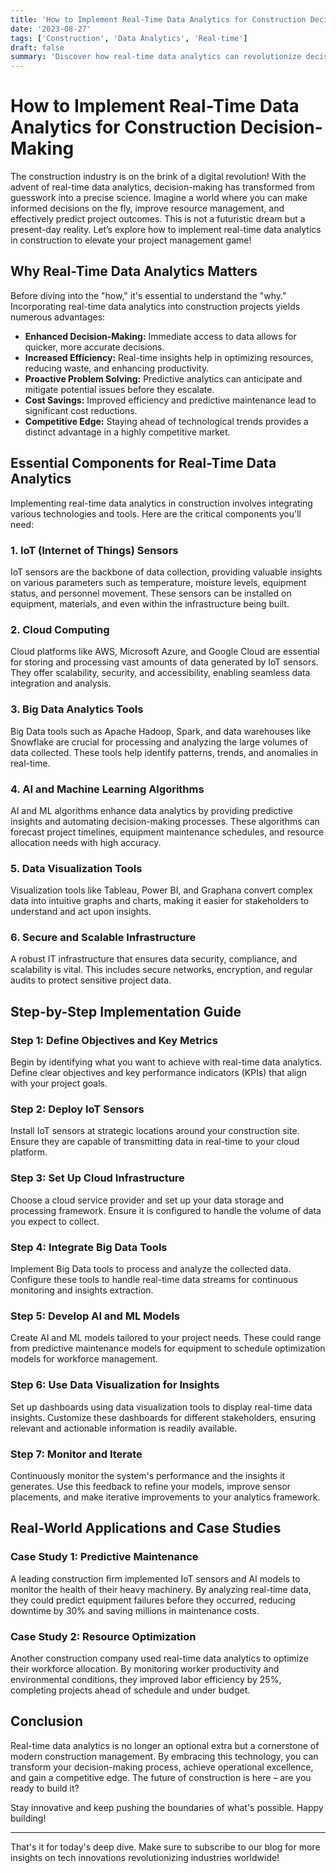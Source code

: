 ```yaml
---
title: 'How to Implement Real-Time Data Analytics for Construction Decision-Making'
date: '2023-08-27'
tags: ['Construction', 'Data Analytics', 'Real-time']
draft: false
summary: 'Discover how real-time data analytics can revolutionize decision-making in the construction industry. Learn about the tools, techniques, and benefits of integrating real-time data analytics into your construction projects.'
---
```


# How to Implement Real-Time Data Analytics for Construction Decision-Making

The construction industry is on the brink of a digital revolution! With the advent of real-time data analytics, decision-making has transformed from guesswork into a precise science. Imagine a world where you can make informed decisions on the fly, improve resource management, and effectively predict project outcomes. This is not a futuristic dream but a present-day reality. Let’s explore how to implement real-time data analytics in construction to elevate your project management game!

## Why Real-Time Data Analytics Matters

Before diving into the "how," it's essential to understand the "why." Incorporating real-time data analytics into construction projects yields numerous advantages:

- **Enhanced Decision-Making:** Immediate access to data allows for quicker, more accurate decisions.
- **Increased Efficiency:** Real-time insights help in optimizing resources, reducing waste, and enhancing productivity.
- **Proactive Problem Solving:** Predictive analytics can anticipate and mitigate potential issues before they escalate.
- **Cost Savings:** Improved efficiency and predictive maintenance lead to significant cost reductions.
- **Competitive Edge:** Staying ahead of technological trends provides a distinct advantage in a highly competitive market.

## Essential Components for Real-Time Data Analytics

Implementing real-time data analytics in construction involves integrating various technologies and tools. Here are the critical components you'll need:

### 1. **IoT (Internet of Things) Sensors**

IoT sensors are the backbone of data collection, providing valuable insights on various parameters such as temperature, moisture levels, equipment status, and personnel movement. These sensors can be installed on equipment, materials, and even within the infrastructure being built.

### 2. **Cloud Computing**

Cloud platforms like AWS, Microsoft Azure, and Google Cloud are essential for storing and processing vast amounts of data generated by IoT sensors. They offer scalability, security, and accessibility, enabling seamless data integration and analysis.

### 3. **Big Data Analytics Tools**

Big Data tools such as Apache Hadoop, Spark, and data warehouses like Snowflake are crucial for processing and analyzing the large volumes of data collected. These tools help identify patterns, trends, and anomalies in real-time.

### 4. **AI and Machine Learning Algorithms**

AI and ML algorithms enhance data analytics by providing predictive insights and automating decision-making processes. These algorithms can forecast project timelines, equipment maintenance schedules, and resource allocation needs with high accuracy.

### 5. **Data Visualization Tools**

Visualization tools like Tableau, Power BI, and Graphana convert complex data into intuitive graphs and charts, making it easier for stakeholders to understand and act upon insights.

### 6. **Secure and Scalable Infrastructure**

A robust IT infrastructure that ensures data security, compliance, and scalability is vital. This includes secure networks, encryption, and regular audits to protect sensitive project data.

## Step-by-Step Implementation Guide

### Step 1: **Define Objectives and Key Metrics**

Begin by identifying what you want to achieve with real-time data analytics. Define clear objectives and key performance indicators (KPIs) that align with your project goals.

### Step 2: **Deploy IoT Sensors**

Install IoT sensors at strategic locations around your construction site. Ensure they are capable of transmitting data in real-time to your cloud platform.

### Step 3: **Set Up Cloud Infrastructure**

Choose a cloud service provider and set up your data storage and processing framework. Ensure it is configured to handle the volume of data you expect to collect.

### Step 4: **Integrate Big Data Tools**

Implement Big Data tools to process and analyze the collected data. Configure these tools to handle real-time data streams for continuous monitoring and insights extraction.

### Step 5: **Develop AI and ML Models**

Create AI and ML models tailored to your project needs. These could range from predictive maintenance models for equipment to schedule optimization models for workforce management.

### Step 6: **Use Data Visualization for Insights**

Set up dashboards using data visualization tools to display real-time data insights. Customize these dashboards for different stakeholders, ensuring relevant and actionable information is readily available.

### Step 7: **Monitor and Iterate**

Continuously monitor the system's performance and the insights it generates. Use this feedback to refine your models, improve sensor placements, and make iterative improvements to your analytics framework.

## Real-World Applications and Case Studies

### **Case Study 1: Predictive Maintenance**

A leading construction firm implemented IoT sensors and AI models to monitor the health of their heavy machinery. By analyzing real-time data, they could predict equipment failures before they occurred, reducing downtime by 30% and saving millions in maintenance costs.

### **Case Study 2: Resource Optimization**

Another construction company used real-time data analytics to optimize their workforce allocation. By monitoring worker productivity and environmental conditions, they improved labor efficiency by 25%, completing projects ahead of schedule and under budget.

## Conclusion

Real-time data analytics is no longer an optional extra but a cornerstone of modern construction management. By embracing this technology, you can transform your decision-making process, achieve operational excellence, and gain a competitive edge. The future of construction is here – are you ready to build it?

Stay innovative and keep pushing the boundaries of what's possible. Happy building!

---

That's it for today's deep dive. Make sure to subscribe to our blog for more insights on tech innovations revolutionizing industries worldwide!